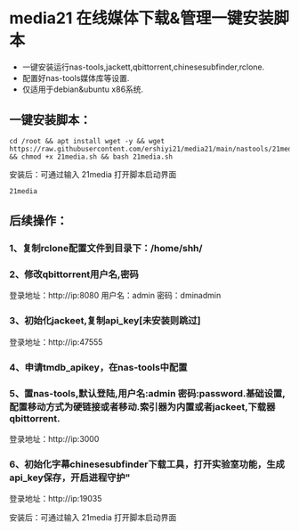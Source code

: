 # media21 在线媒体下载&管理一键安装脚本
- 一键安装运行nas-tools,jackett,qbittorrent,chinesesubfinder,rclone.
- 配置好nas-tools媒体库等设置.
- 仅适用于debian&ubuntu x86系统.

## 一键安装脚本：

```
cd /root && apt install wget -y && wget https://raw.githubusercontent.com/ershiyi21/media21/main/nastools/21media.sh && chmod +x 21media.sh && bash 21media.sh
```
安装后：可通过输入 21media 打开脚本启动界面
```
21media
```
## 后续操作：

### 1、复制rclone配置文件到目录下：/home/shh/

### 2、修改qbittorrent用户名,密码
  登录地址：http://ip:8080
  用户名：admin 
  密码：dminadmin

### 3、初始化jackeet,复制api_key[未安装则跳过]
  登录地址：http://ip:47555

### 4、申请tmdb_apikey，在nas-tools中配置

### 5、置nas-tools,默认登陆,用户名:admin 密码:password.基础设置,配置移动方式为硬链接或者移动.索引器为内置或者jackeet,下载器qbittorrent.
  登录地址：http://ip:3000

### 6、初始化字幕chinesesubfinder下载工具，打开实验室功能，生成api_key保存，开启进程守护"
  登录地址：http://ip:19035

安装后：可通过输入 21media 打开脚本启动界面
